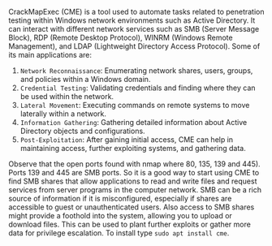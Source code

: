 CrackMapExec (CME) is a tool used to automate tasks related to penetration testing within Windows network environments such as Active Directory.
It can interact with different network services such as SMB (Server Message Block), RDP (Remote Desktop Protocol),
WINRM (Windows Remote Management), and LDAP (Lightweight Directory Access Protocol). Some of its main applications are:

1. `Network Reconnaissance`: Enumerating network shares, users, groups, and policies within a Windows domain.
2. `Credential Testing`: Validating credentials and finding where they can be used within the network.
3. `Lateral Movement`: Executing commands on remote systems to move laterally within a network.
4. `Information Gathering`: Gathering detailed information about Active Directory objects and configurations.
5. `Post-Exploitation`: After gaining initial access, CME can help in maintaining access, further exploiting systems, and gathering data.

Observe that the open ports found with nmap where 80, 135, 139 and 445). Ports 139 and 445 are SMB ports. So it is a good way to start using CME to find SMB shares that allow applications to read and write files and request services from server programs in the computer network.
SMB can be a rich source of information if it is misconfigured, especially if shares are accessible to guest or unauthenticated users.
Also access to SMB shares might provide a foothold into the system, allowing you to upload or download files. This can be used to plant further exploits or gather more data for privilege escalation.
To install type `sudo apt install cme`.
